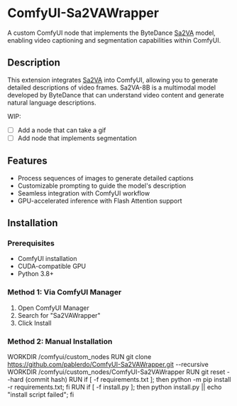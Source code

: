 # ComfyUI-Sa2VAWrapper

A custom ComfyUI node that implements the ByteDance [Sa2VA](https://huggingface.co/ByteDance/Sa2VA-8B) model, enabling video captioning and segmentation capabilities within ComfyUI.

## Description

This extension integrates [Sa2VA](https://huggingface.co/ByteDance/Sa2VA-8B) into ComfyUI, allowing you to generate detailed descriptions of video frames. Sa2VA-8B is a multimodal model developed by ByteDance that can understand video content and generate natural language descriptions.

WIP:
- [ ] Add a node that can take a gif 
- [ ] Add node that implements segmentation

## Features

- Process sequences of images to generate detailed captions
- Customizable prompting to guide the model's description
- Seamless integration with ComfyUI workflow
- GPU-accelerated inference with Flash Attention support

## Installation

### Prerequisites

- ComfyUI installation
- CUDA-compatible GPU
- Python 3.8+

### Method 1: Via ComfyUI Manager

1. Open ComfyUI Manager
2. Search for "Sa2VAWrapper"
3. Click Install

### Method 2: Manual Installation

WORKDIR /comfyui/custom_nodes
RUN git clone https://github.com/pablerdo/ComfyUI-Sa2VAWrapper.git --recursive
WORKDIR /comfyui/custom_nodes/ComfyUI-Sa2VAWrapper
RUN git reset --hard (commit hash)
RUN if [ -f requirements.txt ]; then python -m pip install -r requirements.txt; fi
RUN if [ -f install.py ]; then python install.py || echo "install script failed"; fi